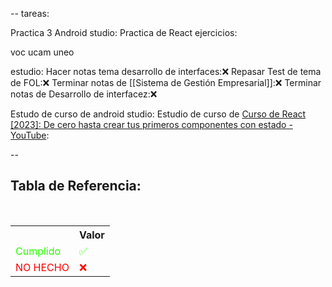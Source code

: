 --
tareas: 

Practica 3 Android studio:
Practica de React ejercicios:

voc
ucam
uneo


estudio:
Hacer notas tema desarrollo de interfaces:❌
Repasar Test de tema de FOL:❌
Terminar notas de [[Sistema de Gestión Empresarial]]:❌
Terminar notas de Desarrollo de interfacez:❌


Estudo de curso de android studio: 
Estudio de curso de [Curso de React [2023]: De cero hasta crear tus primeros componentes con estado - YouTube](https://www.youtube.com/watch?v=7iobxzd_2wY): 

--

<div  class="bc-diario">
<h2> Tabla de Referencia:</h2>
<table class="table-diario">
  <tr class="tr-diario">
    <th class="th-diario"></th>
    <th class="th-diario">Valor</th>
  </tr>
  <tr class="tr-diario">
    <td class="td-diario" style="color:2bff00">Cumplido</td>
    <td class="td-diario" style="color:2bff00">✅</td>
  </tr>
  <tr class="tr-diario">
    <td class="td-diario" style="color:red">NO HECHO</td>
    <td class="td-diario" style="color:red">❌</td>
  </tr>
</table>